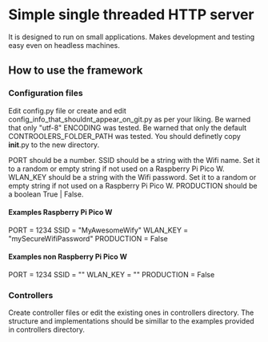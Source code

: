 # Simple single threaded HTTP server

It is designed to run on small applications.
Makes development and testing easy even on headless machines.

## How to use the framework

### Configuration files

Edit config.py file or create and edit config_info_that_shouldnt_appear_on_git.py as per your liking.
Be warned that only "utf-8" ENCODING was tested.
Be warned that only the default CONTROOLERS_FOLDER_PATH was tested. You should definetly copy **init**.py to the new directory.

PORT should be a number.
SSID should be a string with the Wifi name. Set it to a random or empty string if not used on a Raspberry Pi Pico W.
WLAN_KEY should be a string with the Wifi password. Set it to a random or empty string if not used on a Raspberry Pi Pico W.
PRODUCTION should be a boolean True | False.

#### Examples Raspberry Pi Pico W

PORT = 1234
SSID = "MyAwesomeWify"
WLAN_KEY = "mySecureWifiPassword"
PRODUCTION = False

#### Examples non Raspberry Pi Pico W

PORT = 1234
SSID = ""
WLAN_KEY = ""
PRODUCTION = False

### Controllers

Create controller files or edit the existing ones in controllers directory.
The structure and implementations should be simillar to the examples provided in controllers directory.
